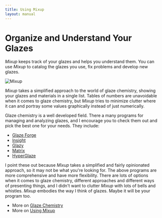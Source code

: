 ```yaml
---
title: Using Mixup
layout: manual
---
```

# Organize and Understand Your Glazes

*Mixup* keeps track of your glazes and helps you understand them. 
You can use *Mixup* to catalog the glazes you use, fix problems and develop new glazes. 

![Mixup](/images/Sherril.png)

*Mixup* takes a simplified approach to the world of glaze chemistry, showing your
glazes and materials in a single list. Tables of numbers are unavoidable when it
comes to glaze chemistry, but *Mixup* tries to minimize clutter where it can and
portray some values graphically instead of just numerically.

Glaze chemistry is a well developed field.
There a many programs for managing and analyzing glazes, 
and I encourage you to check them out and pick 
the best one for your needs. They include:
- [Glaze Forge](https://glazeforge.com)
- [Insight](https://www.digitalfire.com)
- [Glazy](https://glazy.org)
- [Matrix](http://www.matrix2000.co.nz)
- [HyperGlaze](http://hyperglaze.com)

I point these out because *Mixup* takes a simplified and fairly opinionated approach, 
so it may not be what you're looking for. The above programs are more 
comprehensive and have more flexibility.
There are lots of options when it comes to glaze chemistry, 
different approaches and
different ways of presenting
things, and I didn't want to clutter *Mixup* with lots of bells and whistles. 
*Mixup* embodies the way I think of glazes.
Maybe it will be your program too.

- More on [Glaze Chemistry](/manual/background/)
- More on [Using Mixup](/manual/using/)